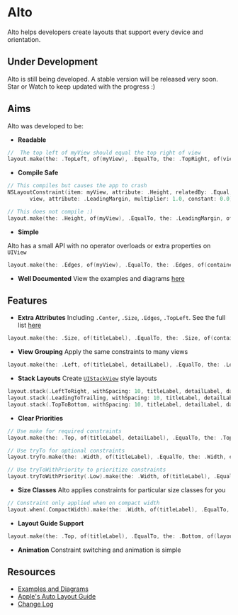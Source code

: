 
# Alto
Alto helps developers create layouts that support every device and orientation.

## Under Development
Alto is still being developed. A stable version will be released very soon. Star or Watch to keep updated with the progress :)

## Aims
Alto was developed to be:
- **Readable**

 ```Swift
//  The top left of myView should equal the top right of view
layout.make(the: .TopLeft, of(myView), .EqualTo, the: .TopRight, of(view))
```

- **Compile Safe**

 ```Swift
// This compiles but causes the app to crash
NSLayoutConstraint(item: myView, attribute: .Height, relatedBy: .Equal, toItem:
        view, attribute: .LeadingMargin, multiplier: 1.0, constant: 0.0)
```
 ```Swift
// This does not compile :)
layout.make(the: .Height, of(myView), .EqualTo, the: .LeadingMargin, of(view)) <-- Error
```

- **Simple**

 Alto has a small API with no operator overloads or extra properties on `UIView`
 ```Swift
layout.make(the: .Edges, of(myView), .EqualTo, the: .Edges, of(containerView))
```

- **Well Documented** View the examples and diagrams [here]()

## Features

- **Extra Attributes** Including `.Center`, `.Size`, `.Edges`, `.TopLeft`. See the full list [here]()

 ```Swift
layout.make(the: .Size, of(titleLabel), .EqualTo, the: .Size, of(containerView))
```

- **View Grouping** Apply the same constraints to many views

 ```Swift
layout.make(the: .Left, of(titleLabel, detailLabel), .EqualTo, the: .Left, of(containerView))
```

- **Stack Layouts** Create [`UIStackView`](https://developer.apple.com/library/prerelease/ios/documentation/UIKit/Reference/UIStackView_Class_Reference/#//apple_ref/occ/instp/UIStackView/) style layouts

 ```Swift
layout.stack(.LeftToRight, withSpacing: 10, titleLabel, detailLabel, dateLabel)
layout.stack(.LeadingToTrailing, withSpacing: 10, titleLabel, detailLabel, dateLabel)
layout.stack(.TopToBottom, withSpacing: 10, titleLabel, detailLabel, dateLabel)
```

- **Clear Priorities**
 ```Swift
// Use make for required constraints
layout.make(the: .Top, of(titleLabel, detailLabel), .EqualTo, the: .Top, of(containerView))
```
 ```Swift
// Use tryTo for optional constraints
layout.tryTo.make(the: .Width, of(titleLabel), .EqualTo, the: .Width, of(containerView))
```
 ```Swift
// Use tryToWithPriority to prioritize constraints
layout.tryToWithPriority(.Low).make(the: .Width, of(titleLabel), .EqualTo, the: .Width, of(containerView))
```

- **Size Classes** Alto applies constraints for particular size classes for you

 ```Swift
// Constraint only applied when on compact width
layout.when(.CompactWidth).make(the: .Width, of(titleLabel), .EqualTo, the: .Width, of(containerView))
```
- **Layout Guide Support**

 ```Swift
layout.make(the: .Top, of(titleLabel), .EqualTo, the: .Bottom, of(layoutGuide))
```
- **Animation** Constraint switching and animation is simple

## Resources
- [Examples and Diagrams]()
- [Apple's Auto Layout Guide](https://developer.apple.com/library/ios/documentation/UserExperience/Conceptual/AutolayoutPG/)
- [Change Log]()
